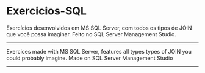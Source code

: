 # Exercicios-SQL

Exercícios desenvolvidos em MS SQL Server, com todos os tipos de JOIN que você possa imaginar. Feito no SQL Server Management Studio.
<hr>
Exercices made with MS SQL Server, features all types types of JOIN you could probably imagine. Made on SQL Server Management Studio 
<hr>

